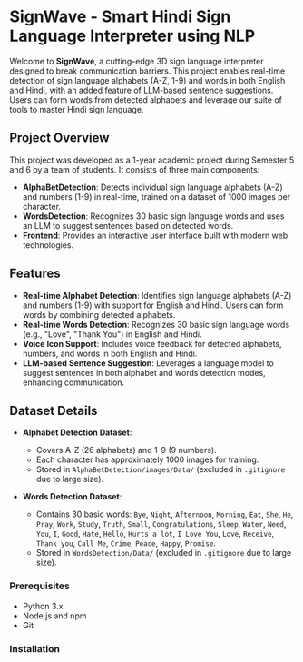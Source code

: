 # SignWave - Smart Hindi Sign Language Interpreter using NLP

Welcome to **SignWave**, a cutting-edge 3D sign language interpreter designed to break communication barriers. This project enables real-time detection of sign language alphabets (A-Z, 1-9) and words in both English and Hindi, with an added feature of LLM-based sentence suggestions. Users can form words from detected alphabets and leverage our suite of tools to master Hindi sign language.

## Project Overview

This project was developed as a 1-year academic project during Semester 5 and 6 by a team of students. It consists of three main components:

- **AlphaBetDetection**: Detects individual sign language alphabets (A-Z) and numbers (1-9) in real-time, trained on a dataset of 1000 images per character.
- **WordsDetection**: Recognizes 30 basic sign language words and uses an LLM to suggest sentences based on detected words.
- **Frontend**: Provides an interactive user interface built with modern web technologies.

## Features

- **Real-time Alphabet Detection**: Identifies sign language alphabets (A-Z) and numbers (1-9) with support for English and Hindi. Users can form words by combining detected alphabets.
- **Real-time Words Detection**: Recognizes 30 basic sign language words (e.g., "Love", "Thank You") in English and Hindi.
- **Voice Icon Support**: Includes voice feedback for detected alphabets, numbers, and words in both English and Hindi.
- **LLM-based Sentence Suggestion**: Leverages a language model to suggest sentences in both alphabet and words detection modes, enhancing communication.

## Dataset Details

- **Alphabet Detection Dataset**:
  - Covers A-Z (26 alphabets) and 1-9 (9 numbers).
  - Each character has approximately 1000 images for training.
  - Stored in `AlphaBetDetection/images/Data/` (excluded in `.gitignore` due to large size).

- **Words Detection Dataset**:
  - Contains 30 basic words: `Bye`, `Night`, `Afternoon`, `Morning`, `Eat`, `She`, `He`, `Pray`, `Work`, `Study`, `Truth`, `Small`, `Congratulations`, `Sleep`, `Water`, `Need`, `You`, `I`, `Good`, `Hate`, `Hello`, `Hurts a lot`, `I Love You`, `Love`, `Receive`, `Thank you`, `Call Me`, `Crime`, `Peace`, `Happy`, `Promise`.
  - Stored in `WordsDetection/Data/` (excluded in `.gitignore` due to large size).

### Prerequisites
- Python 3.x
- Node.js and npm
- Git

### Installation
